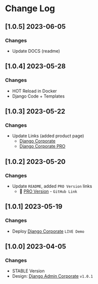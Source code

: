 # Change Log

## [1.0.5] 2023-06-05
### Changes

- Update DOCS (readme)

## [1.0.4] 2023-05-28
### Changes

- HOT Reload in Docker 
 - Django Code + Templates

## [1.0.3] 2023-05-22
### Changes

- Update Links (added product page)
  - [Django Corporate](https://appseed.us/product/corporate-dashboard/django/)
  - [Django Corporate PRO](https://appseed.us/product/corporate-dashboard-pro/django/)

## [1.0.2] 2023-05-20
### Changes

- Update `README`, added `PRO Version` links
  - 🛒 [PRO Version](https://github.com/app-generator/django-corporate-dashboard-pro) - `GitHub Link`

## [1.0.1] 2023-05-19
### Changes

- Deploy [Django Corporate](https://django-corporate.onrender.com/) `LIVE Demo`

## [1.0.0] 2023-04-05
### Changes

- STABLE Version
- Design: [Django Admin Corporate](https://github.com/app-generator/django-admin-corporate) `v1.0.1`

